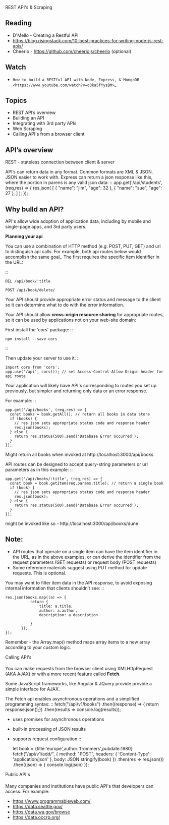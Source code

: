 REST API's & Scraping
####

Reading
----
- D'Mello - Creating a Restful API
- https://blog.risingstack.com/10-best-practices-for-writing-node-js-rest-apis/
- Cheerio - https://github.com/cheeriojs/cheerio (optional)
 
Watch
----
- `How to build a RESTful API with Node, Express, & MongoDB <https://www.youtube.com/watch?v=o3ka5fYysBM>`_

Topics
----
- REST API’s overview
- Building an API
- Integrating with 3rd party APIs
- Web Scraping
- Calling API's from a browser client


API’s overview
----

REST - stateless connection between client & server

API’s can return data in any format. Common formats are XML & JSON. JSON easier to work with. Express can return a json response like this, where the portion in parens is any valid json data:
::
    app.get('/api/students', (req,res) => {
        res.json(
            [
                { "name": "jim", "age": 32 },
                { "name": "sue", "age": 27 },
            ]
        );
    });



Why bulld an API?
----
API's allow wide adoption of application data, including by mobile and single-page apps, and 3rd party users.

**Planning your api**

You can use a combination of HTTP method (e.g. POST, PUT, GET) and url to distinguish api calls. For example, both api routes below would accomplish the same goal,. The first requires the specific item identifier in the URL:

::

    DEL /api/book/:title

    POST /api/book/delete/

Your API should provide appropriate error status and message to the client so it can determine what to do with the error information.

Your API should allow **cross-origin resource sharing** for appropriate routes, so it can be used by applications not on your web-site domain:

First install the 'cors' package:
::

    npm install --save cors

::

Then update your server to use it:
::

    import cors from 'cors';
    app.use('/api', cors()); // set Access-Control-Allow-Origin header for api route

Your application will likely have API's corresponding to routes you set up previously, but simpler and returning only data or an error response.

For example:
::

    app.get('/api/books', (req,res) => {
      const books = book.getAll(); // return all books in data store
      if (books) {
        // res.json sets appropriate status code and response header
        res.json(books);
      } else {
        return res.status(500).send('Database Error occurred');
      }
    });

Might return all books when invoked at http://localhost:3000/api/books

API routes can be designed to accept query-string parameters or url parameters as in this example:
::

    app.get('/api/books/:title', (req,res) => {
      const book = book.getItem(req.params.title); // return a single book
      if (book) {
        // res.json sets appropriate status code and response header
        res.json(book);
      } else {
        return res.status(500).send('Database Error occurred');
      }
    });

might be invoked like so - http://localhost:3000/api/books/dune

Note:
-----
- API routes that operate on a single item can have the item identifier in the URL, as in the above examples, or can derive the identifier from the request parameters (GET requests) or request body (POST requests)
- Some reference materials suggest using PUT method for update requests. This is optional.

You may want to filter item data in the API response, to avoid exposing internal information that clients shouldn’t see:
::

    res.json(books.map((a) => {
               return {
                   title: a.title,
                   author: a.author,
                   description: a.description

               }
           });
    });


Remember - the Array.map() method maps array items to a new array according to your custom logic.

Calling API's
####
You can make requests from the browser client using XMLHttpRequest (AKA AJAX) or with a more recent feature called **Fetch**.

Some JavaScript frameworks, like Angular & JQuery provide provide a simple interface for AJAX.

The Fetch api enables asynchronous operations and a simplified programming syntax:
::
    fetch("/api/v1/books")
        .then((response) => { return response.json();})
        .then(results => console.log(results));

- uses promises for asynchronous operations
- built-in processing of JSON results
- supports request configuration
::

    let book = {title:'europe',author:'frommers',pubdate:1980}
    fetch("/api/v1/add/", {
        method: "POST",
        headers: { 'Content-Type': 'application/json' },
        body: JSON.stringify(book)
    })
        .then(res => res.json())
        .then((json) => { console.log(json) });

Public API's
####
Many companies and institutions have public API's that developers can access. For example:

- https://www.programmableweb.com/
- https://data.seattle.gov/
- https://data.wa.gov/browse
- https://data.occrp.org/